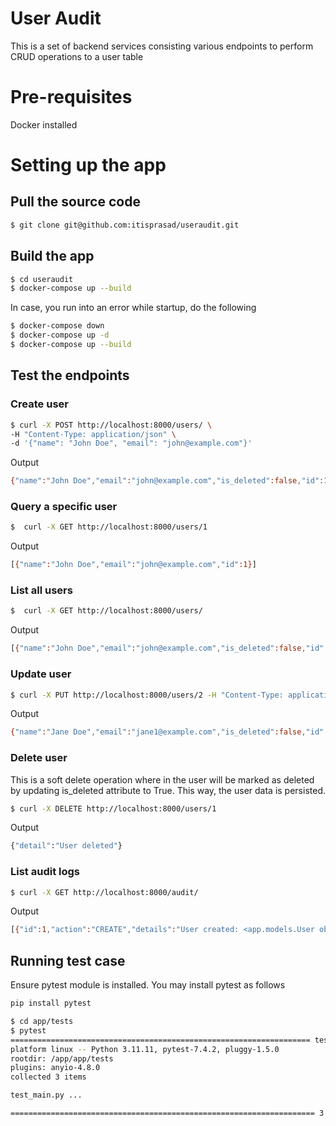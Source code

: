 # User Audit
This is a set of backend services consisting various endpoints to perform CRUD operations to a user table

# Pre-requisites
Docker installed


# Setting up the app
## Pull the source code
```bash
$ git clone git@github.com:itisprasad/useraudit.git
```

## Build the app
```bash
$ cd useraudit
$ docker-compose up --build
```    

In case, you run into an error while startup, do the following
```bash
$ docker-compose down
$ docker-compose up -d
$ docker-compose up --build
```    

## Test the endpoints
### Create user
```bash
$ curl -X POST http://localhost:8000/users/ \
-H "Content-Type: application/json" \
-d '{"name": "John Doe", "email": "john@example.com"}'
``` 

Output
```bash
{"name":"John Doe","email":"john@example.com","is_deleted":false,"id":1}i
``` 

### Query a specific user
```bash
$  curl -X GET http://localhost:8000/users/1
```

Output
```bash
[{"name":"John Doe","email":"john@example.com","id":1}]
```


### List all users
```bash
$  curl -X GET http://localhost:8000/users/
``` 

Output
```bash
[{"name":"John Doe","email":"john@example.com","is_deleted":false,"id":1},{"name":"Jane Doe","email":"jane@example.com","is_deleted":false,"id":2}]i
``` 

### Update user
```bash
$ curl -X PUT http://localhost:8000/users/2 -H "Content-Type: application/json" -d '{"name": "Jane Doe", "email": "jane1@example.com"}'
``` 

Output
```bash
{"name":"Jane Doe","email":"jane1@example.com","is_deleted":false,"id":2}
``` 

### Delete user
This is a soft delete operation where in the user will be marked as deleted by updating is_deleted attribute to True.  This way, the user data is persisted.
```bash
$ curl -X DELETE http://localhost:8000/users/1
``` 

Output
```bash
{"detail":"User deleted"}
``` 

### List audit logs
```bash
$ curl -X GET http://localhost:8000/audit/
``` 

Output
```bash
[{"id":1,"action":"CREATE","details":"User created: <app.models.User object at 0x7f9fbb1346d0>","timestamp":"2025-01-15T01:46:35.817502"},{"id":2,"action":"CREATE","details":"User created: <app.models.User object at 0x7f9fbb174b50>","timestamp":"2025-01-15T01:52:13.623000"},{"id":3,"action":"UPDATE","details":"User updated: <app.models.User object at 0x7f9fba905050>","timestamp":"2025-01-15T01:54:16.762529"},{"id":4,"action":"UPDATE","details":"User updated: <app.models.User object at 0x7f9fba906d10>","timestamp":"2025-01-15T01:54:51.029560"},{"id":5,"action":"DELETE","details":"User deleted: <app.models.User object at 0x7f9fba9068d0>","timestamp":"2025-01-15T01:56:21.506760"}]
``` 

## Running test case
Ensure pytest module is installed.
You may install pytest as follows

```bash
pip install pytest
``` 

```bash
$ cd app/tests
$ pytest
=================================================================== test session starts ====================================================================
platform linux -- Python 3.11.11, pytest-7.4.2, pluggy-1.5.0
rootdir: /app/app/tests
plugins: anyio-4.8.0
collected 3 items

test_main.py ...                                                                                                                                     [100%]

==================================================================== 3 passed in 0.86s =====================================================================
```
